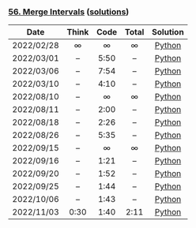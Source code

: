 ### [56. Merge Intervals](https://leetcode.com/problems/merge-intervals/) ([solutions](https://github.com/jxcrw/enigmata/blob/main/leetcode/56.%20Merge%20Intervals/))

|    Date    | Think | Code | Total |                                                       Solution                                                       |
|:----------:|:-----:|:----:|:-----:|:--------------------------------------------------------------------------------------------------------------------:|
| 2022/02/28 |   ∞   |  ∞   |   ∞   |      [Python](https://github.com/jxcrw/enigmata/blob/main/leetcode/56.%20Merge%20Intervals/merge_intervals.py)       |
| 2022/03/01 |   –   | 5:50 |   –   | [Python](https://github.com/jxcrw/enigmata/blob/main/leetcode/56.%20Merge%20Intervals/merge_intervals_2022-03-01.py) |
| 2022/03/06 |   –   | 7:54 |   –   | [Python](https://github.com/jxcrw/enigmata/blob/main/leetcode/56.%20Merge%20Intervals/merge_intervals_2022-03-06.py) |
| 2022/03/10 |   –   | 4:10 |   –   | [Python](https://github.com/jxcrw/enigmata/blob/main/leetcode/56.%20Merge%20Intervals/merge_intervals_2022-03-10.py) |
| 2022/08/10 |   –   |  ∞   |   ∞   | [Python](https://github.com/jxcrw/enigmata/blob/main/leetcode/56.%20Merge%20Intervals/merge_intervals_2022-08-10.py) |
| 2022/08/11 |   –   | 2:00 |   –   | [Python](https://github.com/jxcrw/enigmata/blob/main/leetcode/56.%20Merge%20Intervals/merge_intervals_2022-08-11.py) |
| 2022/08/18 |   –   | 2:26 |   –   | [Python](https://github.com/jxcrw/enigmata/blob/main/leetcode/56.%20Merge%20Intervals/merge_intervals_2022-08-18.py) |
| 2022/08/26 |   –   | 5:35 |   –   | [Python](https://github.com/jxcrw/enigmata/blob/main/leetcode/56.%20Merge%20Intervals/merge_intervals_2022-08-26.py) |
| 2022/09/15 |   –   |  ∞   |   ∞   | [Python](https://github.com/jxcrw/enigmata/blob/main/leetcode/56.%20Merge%20Intervals/merge_intervals_2022-09-15.py) |
| 2022/09/16 |   –   | 1:21 |   –   | [Python](https://github.com/jxcrw/enigmata/blob/main/leetcode/56.%20Merge%20Intervals/merge_intervals_2022-09-16.py) |
| 2022/09/20 |   –   | 1:52 |   –   | [Python](https://github.com/jxcrw/enigmata/blob/main/leetcode/56.%20Merge%20Intervals/merge_intervals_2022-09-20.py) |
| 2022/09/25 |   –   | 1:44 |   –   | [Python](https://github.com/jxcrw/enigmata/blob/main/leetcode/56.%20Merge%20Intervals/merge_intervals_2022-09-25.py) |
| 2022/10/06 |   –   | 1:43 |   –   | [Python](https://github.com/jxcrw/enigmata/blob/main/leetcode/56.%20Merge%20Intervals/merge_intervals_2022-10-06.py) |
| 2022/11/03 | 0:30  | 1:40 | 2:11  | [Python](https://github.com/jxcrw/enigmata/blob/main/leetcode/56.%20Merge%20Intervals/merge_intervals_2022-11-03.py) |
